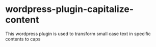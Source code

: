 # wordpress-plugin-capitalize-content
This wordpress plugin is used to transform small case text in specific contents to caps
